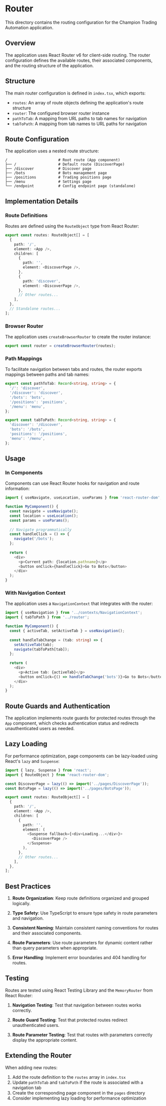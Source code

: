 # Router

This directory contains the routing configuration for the Champion Trading Automation application.

## Overview

The application uses React Router v6 for client-side routing. The router configuration defines the available routes, their associated components, and the routing structure of the application.

## Structure

The main router configuration is defined in `index.tsx`, which exports:

- `routes`: An array of route objects defining the application's route structure
- `router`: The configured browser router instance
- `pathToTab`: A mapping from URL paths to tab names for navigation
- `tabToPath`: A mapping from tab names to URL paths for navigation

## Route Configuration

The application uses a nested route structure:

```
/                       # Root route (App component)
├── /                   # Default route (DiscoverPage)
├── /discover           # Discover page
├── /bots               # Bots management page
├── /positions          # Trading positions page
├── /menu               # Settings page
└── /endpoint           # Config endpoint page (standalone)
```

## Implementation Details

### Route Definitions

Routes are defined using the `RouteObject` type from React Router:

```typescript
export const routes: RouteObject[] = [
  {
    path: '/',
    element: <App />,
    children: [
      {
        path: '',
        element: <DiscoverPage />,
      },
      {
        path: 'discover',
        element: <DiscoverPage />,
      },
      // Other routes...
    ],
  },
  // Standalone routes...
];
```

### Browser Router

The application uses `createBrowserRouter` to create the router instance:

```typescript
export const router = createBrowserRouter(routes);
```

### Path Mappings

To facilitate navigation between tabs and routes, the router exports mappings between paths and tab names:

```typescript
export const pathToTab: Record<string, string> = {
  '/': 'discover',
  '/discover': 'discover',
  '/bots': 'bots',
  '/positions': 'positions',
  '/menu': 'menu',
};

export const tabToPath: Record<string, string> = {
  'discover': '/discover',
  'bots': '/bots',
  'positions': '/positions',
  'menu': '/menu',
};
```

## Usage

### In Components

Components can use React Router hooks for navigation and route information:

```typescript
import { useNavigate, useLocation, useParams } from 'react-router-dom';

function MyComponent() {
  const navigate = useNavigate();
  const location = useLocation();
  const params = useParams();
  
  // Navigate programmatically
  const handleClick = () => {
    navigate('/bots');
  };
  
  return (
    <div>
      <p>Current path: {location.pathname}</p>
      <button onClick={handleClick}>Go to Bots</button>
    </div>
  );
}
```

### With Navigation Context

The application uses a `NavigationContext` that integrates with the router:

```typescript
import { useNavigation } from '../contexts/NavigationContext';
import { tabToPath } from '../router';

function MyComponent() {
  const { activeTab, setActiveTab } = useNavigation();
  
  const handleTabChange = (tab: string) => {
    setActiveTab(tab);
    navigate(tabToPath[tab]);
  };
  
  return (
    <div>
      <p>Active tab: {activeTab}</p>
      <button onClick={() => handleTabChange('bots')}>Go to Bots</button>
    </div>
  );
}
```

## Route Guards and Authentication

The application implements route guards for protected routes through the `App` component, which checks authentication status and redirects unauthenticated users as needed.

## Lazy Loading

For performance optimization, page components can be lazy-loaded using React's `lazy` and `Suspense`:

```typescript
import { lazy, Suspense } from 'react';
import { RouteObject } from 'react-router-dom';

const DiscoverPage = lazy(() => import('../pages/DiscoverPage'));
const BotsPage = lazy(() => import('../pages/BotsPage'));

export const routes: RouteObject[] = [
  {
    path: '/',
    element: <App />,
    children: [
      {
        path: '',
        element: (
          <Suspense fallback={<div>Loading...</div>}>
            <DiscoverPage />
          </Suspense>
        ),
      },
      // Other routes...
    ],
  },
];
```

## Best Practices

1. **Route Organization**: Keep route definitions organized and grouped logically.

2. **Type Safety**: Use TypeScript to ensure type safety in route parameters and navigation.

3. **Consistent Naming**: Maintain consistent naming conventions for routes and their associated components.

4. **Route Parameters**: Use route parameters for dynamic content rather than query parameters when appropriate.

5. **Error Handling**: Implement error boundaries and 404 handling for routes.

## Testing

Routes are tested using React Testing Library and the `MemoryRouter` from React Router:

1. **Navigation Testing**: Test that navigation between routes works correctly.

2. **Route Guard Testing**: Test that protected routes redirect unauthenticated users.

3. **Route Parameter Testing**: Test that routes with parameters correctly display the appropriate content.

## Extending the Router

When adding new routes:

1. Add the route definition to the `routes` array in `index.tsx`
2. Update `pathToTab` and `tabToPath` if the route is associated with a navigation tab
3. Create the corresponding page component in the `pages` directory
4. Consider implementing lazy loading for performance optimization
